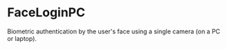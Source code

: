 # FaceLoginPC
 Biometric authentication by the user's face using a single camera (on a PC or laptop).
